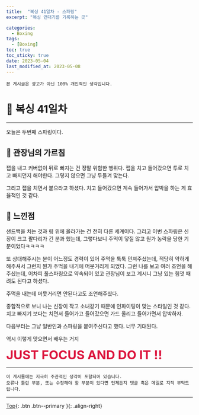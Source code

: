 ```yaml
---
title:  "복싱 41일차 - 스파링"
excerpt: "복싱 연대기를 기록하는 곳"

categories:
  - Boxing
tags:
  - [Boxing]
toc: true
toc_sticky: true
date: 2023-05-04
last_modified_at: 2023-05-08
---
```


    본 게시글은 광고가 아닌 100% 개인적인 생각입니다.

# 🥊 복싱 41일차 
<hr style="width:100%" />

오늘은 두번째 스파링이다.

## 🎯 관장님의 가르침

잽을 내고 커버없이 뒤로 빠지는 건 정말 위험한 행위다.
잽을 치고 들어갔으면 투로 치고 빠지던지 해야한다.
그렇지 않으면 그냥 두들겨 맞는다.

그리고 잽을 치면서 붙으라고 하셨다.
치고 들어갔으면 계속 들어가서 압박을 하는 게 효율적인 것 같다.

## 🤣 느낀점

샌드백을 치는 것과 링 위에 올라가는 건 전혀 다른 세계이다.
그리고 이번 스파링은 신장이 크고 팔다리가 긴 분과 했는데, 그렇다보니 주먹이 닿질 않고 뭔가 농락을 당한 기분이었다ㅋㅋㅋㅋ

또 상대해주시는 분이 어느정도 경력이 있어 주먹을 툭툭 던져주셨는데, 적당히 약하게 해주셔서 그런지 뭔가 주먹을 내기에 머뭇거리게 되었다.
그런 나를 보고 여러 조언을 해주셨는데, 어차피 풀스파링으로 약속되어 있고 관장님이 보고 계시니 그냥 있는 힘껏 때려도 된다고 하셨다.

주먹을 내는데 머뭇거리면 안된다고도 조언해주셨다.

종합적으로 보니 나는 신장이 작고 소녀같기 때문에 인파이팅이 맞는 스타일인 것 같다.
치고 빠지기 보다는 치면서 들어가고 들어갔으면 가드 올리고 들어가면서 압박하자.

다음부터는 그냥 일반인과 스파링을 붙여주신다고 했다.
너무 기대된다.

역시 이렇게 맞으면서 배우는 거지

<strong style="color:crimson; font-size:25pt">JUST FOCUS AND DO IT !!</strong>

<hr style="width:100%" />

    이 게시물에는 지극히 주관적인 생각이 포함되어 있습니다. 
    오류나 틀린 부분, 또는 수정해야 할 부분이 있다면 언제든지 댓글 혹은 메일로 지적 부탁드립니다.
    
<hr>


[Top](#){: .btn .btn--primary }{: .align-right}